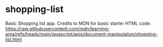 # shopping-list
Basic Shopping list app.
Credits to MDN for basic starter HTML code: https://raw.githubusercontent.com/mdn/learning-area/refs/heads/main/javascript/apis/document-manipulation/shopping-list.html